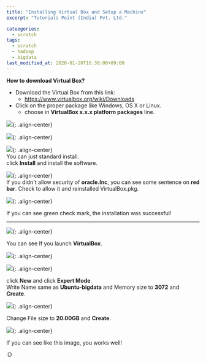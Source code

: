 ```yaml
---
title: "Installing Virtual Box and Setup a Machine"
excerpt: "Tutorials Point (India) Pvt. Ltd."

cateogories:
  - scratch
tags:
  - scratch
  - hadoop
  - bigdata
last_modified_at: 2020-01-20T16:30:00+09:00
---
```


**How to download Virtual Box?**  
  - Download the Virtual Box from this link:  
    - <https://www.virtualbox.org/wiki/Downloads>  
  - Click on the proper package like Windows, OS X or Linux.  
    - choose in **VirtualBox x.x.x platform packages** line.  

![](https://eliotjang.github.io/assets/images/hadoop/virtualbox/virtualbox-dmg.png){: .align-center}  

![](https://eliotjang.github.io/assets/images/hadoop/virtualbox/virtualbox-1.png){: .align-center}  

![](https://eliotjang.github.io/assets/images/hadoop/virtualbox/virtualbox-2.png){: .align-center}  
You can just standard install.  
click **Install** and install the software.  

![](https://eliotjang.github.io/assets/images/hadoop/virtualbox/virtualbox-3.png){: .align-center}  
If you didn't allow security of **oracle.Inc**, you can see some sentence on **red bar**. Check to allow it and reinstalled VirtualBox.pkg.  

![](https://eliotjang.github.io/assets/images/hadoop/virtualbox/virtualbox-4.png){: .align-center}  

If you can see green check mark, the installation was successful!  

- - -

![](https://eliotjang.github.io/assets/images/hadoop/virtualbox/virtualbox-5.png){: .align-center}  

You can see If you launch **VirtualBox**.  

![](https://eliotjang.github.io/assets/images/hadoop/virtualbox/virtualbox-6.png){: .align-center}  

![](https://eliotjang.github.io/assets/images/hadoop/virtualbox/virtualbox-7.png){: .align-center}  

click **New** and click **Expert Mode**.  
Write Name same as **Ubuntu-bigdata** and Memory size to **3072** and **Create**.  

![](https://eliotjang.github.io/assets/images/hadoop/virtualbox/virtualbox-8.png){: .align-center}  

Change File size to **20.00GB** and **Create**.  

![](https://eliotjang.github.io/assets/images/hadoop/virtualbox/virtualbox-6.png){: .align-center}  

If you can see like this image, you works well!  

:D  

